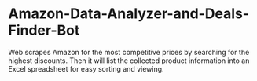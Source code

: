 # Amazon-Data-Analyzer-and-Deals-Finder-Bot
Web scrapes Amazon for the most competitive prices by searching for the highest discounts. Then it will list the collected product information into an Excel spreadsheet for easy sorting and viewing.
